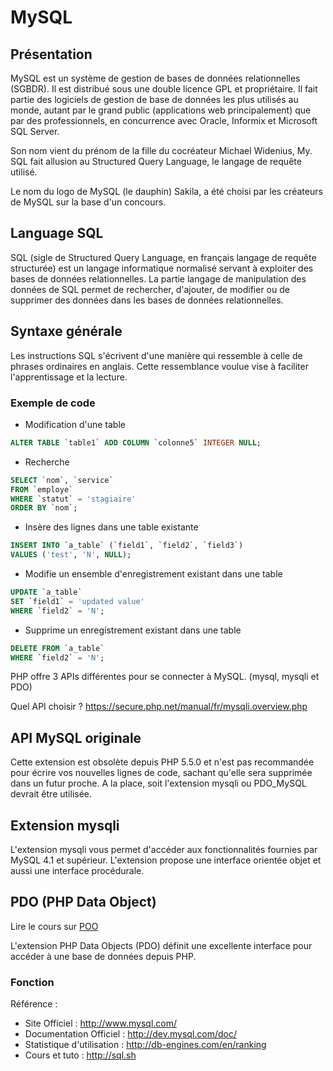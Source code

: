 # MySQL
## Présentation 
MySQL est un système de gestion de bases de données relationnelles (SGBDR). Il est distribué sous une double licence GPL et propriétaire. Il fait partie des logiciels de gestion de base de données les plus utilisés au monde, autant par le grand public (applications web principalement) que par des professionnels, en concurrence avec Oracle, Informix et Microsoft SQL Server.

Son nom vient du prénom de la fille du cocréateur Michael Widenius, My. SQL fait allusion au Structured Query Language, le langage de requête utilisé.

Le nom du logo de MySQL (le dauphin) Sakila, a été choisi par les créateurs de MySQL sur la base d'un concours.

## Language SQL

SQL (sigle de Structured Query Language, en français langage de requête structurée) est un langage informatique normalisé servant à exploiter des bases de données relationnelles. La partie langage de manipulation des données de SQL permet de rechercher, d'ajouter, de modifier ou de supprimer des données dans les bases de données relationnelles.

## Syntaxe générale

Les instructions SQL s'écrivent d'une manière qui ressemble à celle de phrases ordinaires en anglais. Cette ressemblance voulue vise à faciliter l'apprentissage et la lecture.

### Exemple de code
 - Modification d'une table
```sql
ALTER TABLE `table1` ADD COLUMN `colonne5` INTEGER NULL;
```
 - Recherche
```sql
SELECT `nom`, `service`
FROM `employe`
WHERE `statut` = 'stagiaire'
ORDER BY `nom`;
```
 - Insère des lignes dans une table existante
```sql
INSERT INTO `a_table` (`field1`, `field2`, `field3`)
VALUES ('test', 'N', NULL);
```
 - Modifie un ensemble d'enregistrement existant dans une table
```sql
UPDATE `a_table`
SET `field1` = 'updated value'
WHERE `field2` = 'N';
```
 - Supprime un enregistrement existant dans une table
```sql
DELETE FROM `a_table`
WHERE `field2` = 'N';
```
PHP offre 3 APIs différentes pour se connecter à MySQL. (mysql, mysqli et PDO)

Quel API choisir ? https://secure.php.net/manual/fr/mysqli.overview.php

## API MySQL originale
Cette extension est obsolète depuis PHP 5.5.0 et n'est pas recommandée pour écrire vos nouvelles lignes de code, sachant qu'elle sera supprimée dans un futur proche. A la place, soit l'extension mysqli ou PDO_MySQL devrait être utilisée.

## Extension mysqli
L'extension mysqli vous permet d'accéder aux fonctionnalités fournies par MySQL 4.1 et supérieur.
L'extension propose une interface orientée objet et aussi une interface procédurale.

## PDO (PHP Data Object)
Lire le cours sur [POO](https://github.com/IT-2015/POO/blob/master/README.md)

L'extension PHP Data Objects (PDO) définit une excellente interface pour accéder à une base de données depuis PHP.


### Fonction

  

Référence :
  - Site Officiel : http://www.mysql.com/
  - Documentation Officiel : http://dev.mysql.com/doc/
  - Statistique d'utilisation : http://db-engines.com/en/ranking
  - Cours et tuto : http://sql.sh

